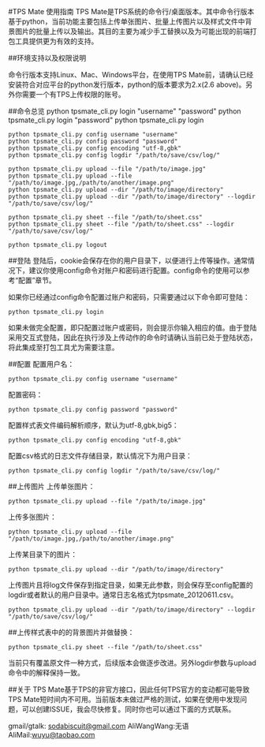 #TPS Mate 使用指南
TPS Mate是TPS系统的命令行/桌面版本。其中命令行版本基于python，当前功能主要包括上传单张图片、批量上传图片以及样式文件中背景图片的批量上传以及输出。其目的主要为减少手工替换以及为可能出现的前端打包工具提供更为有效的支持。

##环境支持以及权限说明

命令行版本支持Linux、Mac、Windows平台，在使用TPS Mate前，请确认已经安装符合对应平台的python发行版本，python的版本要求为2.x(2.6 above)。另外你需要一个有TPS上传权限的账号。

##命令总览
    python tpsmate_cli.py login "username" "password"
    python tpsmate_cli.py login "password"
    python tpsmate_cli.py login

    python tpsmate_cli.py config username "username"
    python tpsmate_cli.py config password "password"
    python tpsmate_cli.py config encoding "utf-8,gbk"
    python tpsmate_cli.py config logdir "/path/to/save/csv/log/"

    python tpsmate_cli.py upload --file "/path/to/image.jpg"
    python tpsmate_cli.py upload --file "/path/to/image.jpg,/path/to/another/image.png"
    python tpsmate_cli.py upload --dir "/path/to/image/directory"
    python tpsmate_cli.py upload --dir "/path/to/image/directory" --logdir "/path/to/save/csv/log/"

    python tpsmate_cli.py sheet --file "/path/to/sheet.css"
    python tpsmate_cli.py sheet --file "/path/to/sheet.css" --logdir "/path/to/save/csv/log/"

    python tpsmate_cli.py logout

##登陆
登陆后，cookie会保存在你的用户目录下，以便进行上传等操作。通常情况下，建议你使用config命令对账户和密码进行配置。config命令的使用可以参考“配置”章节。

如果你已经通过config命令配置过账户和密码，只需要通过以下命令即可登陆：

    python tpsmate_cli.py login
    
如果未做完全配置，即只配置过账户或密码，则会提示你输入相应的值。由于登陆采用交互式登陆，因此在执行涉及上传动作的命令时请确认当前已处于登陆状态，将此集成至打包工具尤为需要注意。

##配置
配置用户名：

    python tpsmate_cli.py config username "username"

配置密码：

    python tpsmate_cli.py config password "password"

配置样式表文件编码解析顺序，默认为utf-8,gbk,big5：

    python tpsmate_cli.py config encoding "utf-8,gbk"
    
配置csv格式的日志文件存储目录，默认情况下为用户目录：

    python tpsmate_cli.py config logdir "/path/to/save/csv/log/"

##上传图片
上传单张图片：

    python tpsmate_cli.py upload --file "/path/to/image.jpg"

上传多张图片：

    python tpsmate_cli.py upload --file "/path/to/image.jpg,/path/to/another/image.png"

上传某目录下的图片：

    python tpsmate_cli.py upload --dir "/path/to/image/directory"

上传图片且将log文件保存到指定目录，如果无此参数，则会保存至config配置的logdir或者默认的用户目录中。通常日志名格式为tpsmate_20120611.csv。

    python tpsmate_cli.py upload --dir "/path/to/image/directory" --logdir "/path/to/save/csv/log/"

##上传样式表中的的背景图片并做替换：

    python tpsmate_cli.py sheet --file "/path/to/sheet.css"

当前只有覆盖原文件一种方式，后续版本会做逐步改进。另外logdir参数与upload命令中的解释保持一致。

##关于
TPS Mate基于TPS的非官方接口，因此任何TPS官方的变动都可能导致TPS Mate短时间内不可用。当前版本未做过严格的测试，如果在使用中发现问题，可以创建ISSUE，我会尽快修复。同时你也可以通过下面的方式联系。

gmail/gtalk: sodabiscuit@gmail.com
AliWangWang:无语
AliMail:wuyu@taobao.com